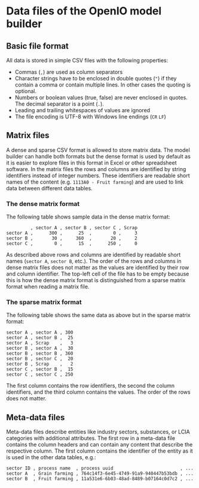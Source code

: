# Data files of the OpenIO model builder

## Basic file format
All data is stored in simple CSV files with the following properties:

* Commas (`,`) are used as column separators
* Character strings have to be enclosed in double quotes (`"`) if they contain 
  a comma or contain multiple lines. In other cases the quoting is optional.
* Numbers or boolean values (true, false) are never enclosed in quotes. The
  decimal separator is a point (`.`).
* Leading and trailing whitespaces of values are ignored
* The file encoding is UTF-8 with Windows line endings (`CR` `LF`)

## Matrix files
A dense and sparse CSV format is allowed to store matrix data. The model builder
can handle both formats but the dense format is used by default as it is easier
to explore files in this format in Excel or other spreadsheet software. In the
matrix files the rows and columns are identified by string identifiers instead 
of integer numbers. These identifiers are readable short names of the content 
(e.g. `1113A0 - Fruit farming`) and are used to link data between different 
data tables. 

### The dense matrix format
The following table shows sample data in the dense matrix format:
 
             , sector A , sector B , sector C , Scrap
    sector A ,      300 ,      25  ,        0 ,     3
    sector B ,       30 ,     360  ,       20 ,     2
    sector C ,        0 ,      15  ,      250 ,     0

As described above rows and columns are identified by readable short names 
(`sector A`, `sector B`, etc.). The order of the rows and columns in dense
matrix files does not matter as the values are identified by their row and 
column identifier. The top-left cell of the file has to be empty because this
is how the dense matrix format is distinguished from a sparse matrix format
when reading a matrix file.

### The sparse matrix format
The following table shows the same data as above but in the sparse matrix format:

    sector A , sector A , 300
    sector A , sector B ,  25
    sector A , Scrap    ,   3
    sector B , sector A ,  30
    sector B , sector B , 360
    sector B , sector C ,  20
    sector B , Scrap    ,   2
    sector C , sector B ,  15
    sector C , sector C , 250

The first column contains the row identifiers, the second the column identifiers,
and the third column contains the values. The order of the rows does not matter.

## Meta-data files
Meta-data files describe entities like industry sectors, substances, or LCIA
categories with additional attributes. The first row in a meta-data file 
contains the column headers and can contain any content that describe the
respective column. The first column contains the identifier of the entity as
it is used in the other data tables, e.g.:

    sector ID , process name  , process uuid                         , ...
    sector A  , Grain farming , 764c14f3-6e45-4749-91a9-940447b53bdb , ...
    sector B  , Fruit farming , 11a531e6-6b03-48ad-8489-b07164c0d7c2 , ...
    

